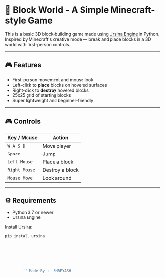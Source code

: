 # 🧱 Block World - A Simple Minecraft-style Game

This is a basic 3D block-building game made using [Ursina Engine](https://www.ursinaengine.org/) in Python.  
Inspired by Minecraft's creative mode — break and place blocks in a 3D world with first-person controls.

---

## 🎮 Features

- First-person movement and mouse look
- Left-click to **place** blocks on hovered surfaces
- Right-click to **destroy** hovered blocks
- 25x25 grid of starting blocks
- Super lightweight and beginner-friendly

---

## 🎮 Controls

| Key / Mouse       | Action                |
|------------------|-----------------------|
| `W A S D`        | Move player           |
| `Space`          | Jump                  |
| `Left Mouse`     | Place a block         |
| `Right Mouse`    | Destroy a block       |
| `Mouse Move`     | Look around           |

---

## ⚙️ Requirements

- Python 3.7 or newer
- Ursina Engine

Install Ursina:

```bash
pip install ursina







        '''Made By :- SHREYASH




